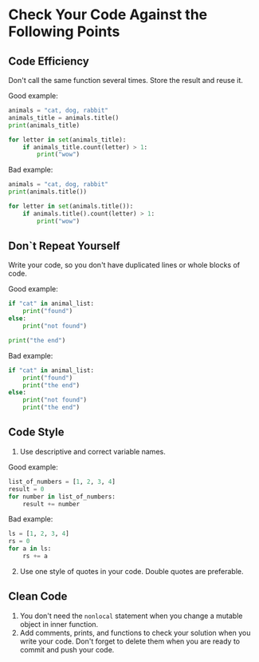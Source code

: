 # Сheck Your Code Against the Following Points

## Code Efficiency

Don't call the same function several times. Store the result and reuse it.

Good example:

```python
animals = "cat, dog, rabbit"
animals_title = animals.title()
print(animals_title)

for letter in set(animals_title):
    if animals_title.count(letter) > 1:
        print("wow")
```

Bad example:

```python
animals = "cat, dog, rabbit"
print(animals.title())

for letter in set(animals.title()):
    if animals.title().count(letter) > 1:
        print("wow")
```

## Don`t Repeat Yourself 

Write your code, so you don't have duplicated lines or whole blocks of code.

Good example:

```python
if "cat" in animal_list:
    print("found")
else:
    print("not found")

print("the end")
```

Bad example:

```python
if "cat" in animal_list:
    print("found")
    print("the end")
else:
    print("not found")
    print("the end")
```

## Code Style

1. Use descriptive and correct variable names.

Good example:

```python
list_of_numbers = [1, 2, 3, 4]
result = 0
for number in list_of_numbers:
    result += number
```

Bad example:

```python
ls = [1, 2, 3, 4]
rs = 0
for a in ls:
    rs += a
```

2. Use one style of quotes in your code. Double quotes are preferable.

## Clean Code

1. You don't need the `nonlocal` statement when you change a mutable object in inner function.
2. Add comments, prints, and functions to check your solution when you write your code. 
Don't forget to delete them when you are ready to commit and push your code.
